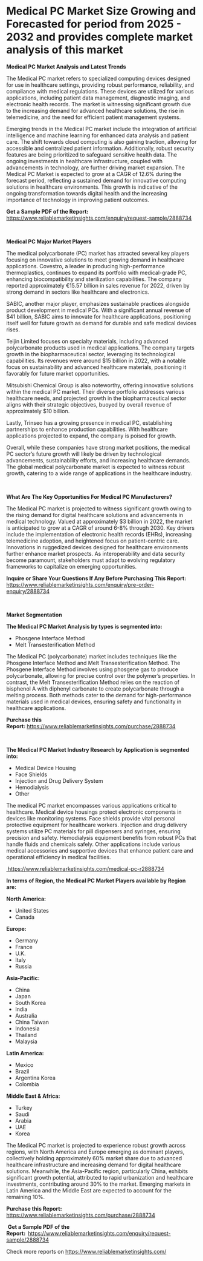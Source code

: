 <p><h1>Medical PC Market Size Growing and Forecasted for period from 2025 - 2032 and provides complete market analysis of this market</h1></p><p><strong>Medical PC Market Analysis and Latest Trends</strong></p>
<p><p>The Medical PC market refers to specialized computing devices designed for use in healthcare settings, providing robust performance, reliability, and compliance with medical regulations. These devices are utilized for various applications, including patient data management, diagnostic imaging, and electronic health records. The market is witnessing significant growth due to the increasing demand for advanced healthcare solutions, the rise in telemedicine, and the need for efficient patient management systems.</p><p>Emerging trends in the Medical PC market include the integration of artificial intelligence and machine learning for enhanced data analysis and patient care. The shift towards cloud computing is also gaining traction, allowing for accessible and centralized patient information. Additionally, robust security features are being prioritized to safeguard sensitive health data. The ongoing investments in healthcare infrastructure, coupled with advancements in technology, are further driving market expansion. The Medical PC Market is expected to grow at a CAGR of 12.6% during the forecast period, reflecting a sustained demand for innovative computing solutions in healthcare environments. This growth is indicative of the ongoing transformation towards digital health and the increasing importance of technology in improving patient outcomes.</p></p>
<p><strong>Get a Sample PDF of the Report:&nbsp;</strong> <a href="https://www.reliablemarketinsights.com/enquiry/request-sample/2888734?utm_campaign=2102&utm_medium=2&utm_source=Github&utm_content=ia&utm_term=14032025&utm_id=medical-pc">https://www.reliablemarketinsights.com/enquiry/request-sample/2888734</a></p>
<p>&nbsp;</p>
<p><strong>Medical PC Major Market Players</strong></p>
<p><p>The medical polycarbonate (PC) market has attracted several key players focusing on innovative solutions to meet growing demand in healthcare applications. Covestro, a leader in producing high-performance thermoplastics, continues to expand its portfolio with medical-grade PC, enhancing biocompatibility and sterilization capabilities. The company reported approximately €15.57 billion in sales revenue for 2022, driven by strong demand in sectors like healthcare and electronics.</p><p>SABIC, another major player, emphasizes sustainable practices alongside product development in medical PCs. With a significant annual revenue of $41 billion, SABIC aims to innovate for healthcare applications, positioning itself well for future growth as demand for durable and safe medical devices rises.</p><p>Teijin Limited focuses on specialty materials, including advanced polycarbonate products used in medical applications. The company targets growth in the biopharmaceutical sector, leveraging its technological capabilities. Its revenues were around $15 billion in 2022, with a notable focus on sustainability and advanced healthcare materials, positioning it favorably for future market opportunities.</p><p>Mitsubishi Chemical Group is also noteworthy, offering innovative solutions within the medical PC market. Their diverse portfolio addresses various healthcare needs, and projected growth in the biopharmaceutical sector aligns with their strategic objectives, buoyed by overall revenue of approximately $10 billion.</p><p>Lastly, Trinseo has a growing presence in medical PC, establishing partnerships to enhance production capabilities. With healthcare applications projected to expand, the company is poised for growth.</p><p>Overall, while these companies have strong market positions, the medical PC sector’s future growth will likely be driven by technological advancements, sustainability efforts, and increasing healthcare demands. The global medical polycarbonate market is expected to witness robust growth, catering to a wide range of applications in the healthcare industry.</p></p>
<p>&nbsp;</p>
<p><strong>What Are The Key Opportunities For Medical PC Manufacturers?</strong></p>
<p><p>The Medical PC market is projected to witness significant growth owing to the rising demand for digital healthcare solutions and advancements in medical technology. Valued at approximately $3 billion in 2022, the market is anticipated to grow at a CAGR of around 6-8% through 2030. Key drivers include the implementation of electronic health records (EHRs), increasing telemedicine adoption, and heightened focus on patient-centric care. Innovations in ruggedized devices designed for healthcare environments further enhance market prospects. As interoperability and data security become paramount, stakeholders must adapt to evolving regulatory frameworks to capitalize on emerging opportunities.</p></p>
<p><strong>Inquire or Share Your Questions If Any Before Purchasing This Report:</strong> <a href="https://www.reliablemarketinsights.com/enquiry/pre-order-enquiry/2888734?utm_campaign=2102&utm_medium=2&utm_source=Github&utm_content=ia&utm_term=14032025&utm_id=medical-pc">https://www.reliablemarketinsights.com/enquiry/pre-order-enquiry/2888734</a></p>
<p>&nbsp;</p>
<p><strong>Market Segmentation</strong></p>
<p><strong>The Medical PC Market Analysis by types is segmented into:</strong></p>
<p><ul><li>Phosgene Interface Method</li><li>Melt Transesterification Method</li></ul></p>
<p><p>The Medical PC (polycarbonate) market includes techniques like the Phosgene Interface Method and Melt Transesterification Method. The Phosgene Interface Method involves using phosgene gas to produce polycarbonate, allowing for precise control over the polymer’s properties. In contrast, the Melt Transesterification Method relies on the reaction of bisphenol A with diphenyl carbonate to create polycarbonate through a melting process. Both methods cater to the demand for high-performance materials used in medical devices, ensuring safety and functionality in healthcare applications.</p></p>
<p><strong>Purchase this Report:&nbsp;</strong><a href="https://www.reliablemarketinsights.com/purchase/2888734?utm_campaign=2102&utm_medium=2&utm_source=Github&utm_content=ia&utm_term=14032025&utm_id=medical-pc">https://www.reliablemarketinsights.com/purchase/2888734</a></p>
<p>&nbsp;</p>
<p><strong>The Medical PC Market Industry Research by Application is segmented into:</strong></p>
<p><ul><li>Medical Device Housing</li><li>Face Shields</li><li>Injection and Drug Delivery System</li><li>Hemodialysis</li><li>Other</li></ul></p>
<p><p>The medical PC market encompasses various applications critical to healthcare. Medical device housings protect electronic components in devices like monitoring systems. Face shields provide vital personal protective equipment for healthcare workers. Injection and drug delivery systems utilize PC materials for pill dispensers and syringes, ensuring precision and safety. Hemodialysis equipment benefits from robust PCs that handle fluids and chemicals safely. Other applications include various medical accessories and supportive devices that enhance patient care and operational efficiency in medical facilities.</p></p>
<p><a href="https://www.reliablemarketinsights.com/medical-pc-r2888734?utm_campaign=2102&utm_medium=2&utm_source=Github&utm_content=ia&utm_term=14032025&utm_id=medical-pc">&nbsp;https://www.reliablemarketinsights.com/medical-pc-r2888734</a></p>
<p><strong>In terms of Region, the Medical PC Market Players available by Region are:</strong></p>
<p>
    <p> <strong> North America: </strong>
        <ul>
            <li>United States</li>
            <li>Canada</li>
        </ul>
        </p> 
    <p> <strong> Europe: </strong>
        <ul>
            <li>Germany</li>
            <li>France</li>
            <li>U.K.</li>
            <li>Italy</li>
            <li>Russia</li>
        </ul>
        </p> 
    <p> <strong> Asia-Pacific: </strong>
        <ul>
            <li>China</li>
            <li>Japan</li>
            <li>South Korea</li>
            <li>India</li>
            <li>Australia</li>
            <li>China Taiwan</li>
            <li>Indonesia</li>
            <li>Thailand</li>
            <li>Malaysia</li>
        </ul>
        </p> 
    <p> <strong> Latin America: </strong>
        <ul>
            <li>Mexico</li>
            <li>Brazil</li>
            <li>Argentina Korea</li>
            <li>Colombia</li>
        </ul>
        </p> 
    <p> <strong> Middle East & Africa: </strong>
        <ul>
            <li>Turkey</li>
            <li>Saudi</li>
            <li>Arabia</li>
            <li>UAE</li>
            <li>Korea</li>
        </ul>
    </p>
    </p>
<p><p>The Medical PC market is projected to experience robust growth across regions, with North America and Europe emerging as dominant players, collectively holding approximately 60% market share due to advanced healthcare infrastructure and increasing demand for digital healthcare solutions. Meanwhile, the Asia-Pacific region, particularly China, exhibits significant growth potential, attributed to rapid urbanization and healthcare investments, contributing around 30% to the market. Emerging markets in Latin America and the Middle East are expected to account for the remaining 10%.</p></p>
<p><strong>Purchase this Report: </strong><a href="https://www.reliablemarketinsights.com/purchase/2888734?utm_campaign=2102&utm_medium=2&utm_source=Github&utm_content=ia&utm_term=14032025&utm_id=medical-pc">https://www.reliablemarketinsights.com/purchase/2888734</a></p>
<p>&nbsp;<strong>Get a Sample PDF of the Report:&nbsp;&nbsp;</strong><a href="https://www.reliablemarketinsights.com/enquiry/request-sample/2888734?utm_campaign=2102&utm_medium=2&utm_source=Github&utm_content=ia&utm_term=14032025&utm_id=medical-pc">https://www.reliablemarketinsights.com/enquiry/request-sample/2888734</a></p>
<p><strong></strong></p>
<p>Check more reports on <a href="https://www.reliablemarketinsights.com/?utm_campaign=2102&utm_medium=2&utm_source=Github&utm_content=ia&utm_term=14032025&utm_id=medical-pc">https://www.reliablemarketinsights.com/</a></p>